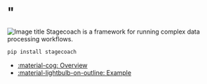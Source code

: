 <style>
  .md-typeset h1,
  .md-content__button {
    display: none;
  }
  .md-header__topic {
    display: none;
  }
</style>
# "

![Image title](../assets/stagecoach_wheel_animation.gif)
Stagecoach is a framework for running complex data processing workflows.


```bash
pip install stagecoach
```



<div class="grid cards columns-3" markdown>

- [:material-cog: Overview](overview.md)
- [:material-lightbulb-on-outline: Example](example/index.md)

</div>

